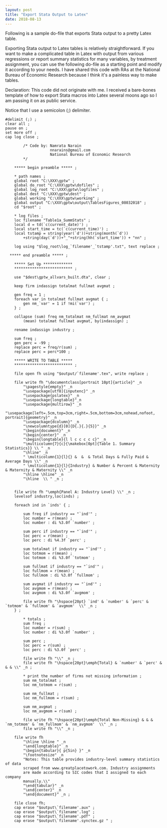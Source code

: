 ```yaml
---
layout: post
title: "Export Stata Output to Latex"
date: 2018-08-13
---
```


Following is a sample do-file that exports Stata output to a pretty Latex table.

Exporting Stata output to Latex tables is relatively straightforward. If you want to make a complicated table in Latex with output from various
regressions or report summary statistics for many variables, by treatment assignment, you can use the following do-file as a starting point and 
modify it according to your needs. I have shared this code with RAs at the National Bureau of Economic Research because I think it's a
painless way to make tables.

Declaration: This code did not originate with me. I received a bare-bones template of how to export Stata macros into Latex several moons ago so I am 
passing it on as public service.

Notice that I use a semicolon (;) delimiter.

```
#delimit (;) ;
clear all ;
pause on ;
set more off ;
cap log close ;

		/* Code by: Namrata Narain 
					nnarains@gmail.com
					National Bureau of Economic Research
		*/	
			
	***** begin preamble ***** ;
	
	* path names ;
	global root "C:\XXX\gptw" ;
	global do_root "C:\XXX\gptw\dofiles" ;
	global log_root "C:\XXX\gptw\logfiles" ;
	global dest "C:\XXX\gptw\dest" ;
	global working "C:\XXX\gptw\working" ;
	global output "C:\XXX\gptw\output\TablesFigures_08032018" ;
	cd "$root" ;
	
	* log files ;
	loc filename "Table1a_SummStats" ;
	local d = td(`c(current_date)') ;
	local start_time = tc(`c(current_time)') ;
	local tstamp = string(year(`d'))+string(month(`d'))
		+string(day(`d'))+"_"+string(hh(`start_time')) + "nn" ;
	
	log using "$log_root\log_`filename'_`tstamp'.txt", text replace ;
  
  ***** end preamble ***** ;
	
	***** Set Up *************
	************************** ;
	
	use "$dest\gptw_allvars_built.dta", clear ;
	
	keep firm indassign totalmat fullmat avgmat ;
	
	gen freq = 1 ;
	foreach var in totalmat fullmat avgmat { ;
		gen nm_`var' = 1 if !mi(`var') ;
	} ;
	
	collapse (sum) freq nm_totalmat nm_fullmat nm_avgmat 
		(mean) totalmat fullmat avgmat, by(indassign) ;
	
	rename indassign industry ;
	
	sum freq ;
	gen perc = -99 ;
	replace perc = freq/r(sum) ;
	replace perc = perc*100 ;
	
	***** WRITE TO TABLE ***** 
	************************** ;
	
	file open fh using "$output/`filename'.tex", write replace ;

	file write fh "\documentclass[portrait 10pt]{article}" _n
		"\pagestyle{empty}" _n
		"\usepackage[utf8]{inputenc}" _n  
		"\usepackage{pslatex}" _n
		"\usepackage{longtable}"_n
		"\usepackage{multirow}" _n
		"\usepackage[left=.5cm,top=3cm,right=.5cm,bottom=3cm,nohead,nofoot, portrait]{geometry}" _n
		"\usepackage{dcolumn}" _n
		"\newcolumntype{d}[0]{D{.}{.}{5}}" _n
		"\begin{document}" _n
		"\begin{center}" _n
		"\begin{longtable}{l l c c c c c}" _n 
		"\multicolumn{7}{c}{\makebox[0pt]{Table 1. Summary Statistics}} \\ " _n
		"\hline" _n
		" \multicolumn{1}{l}{} &  &  & Total Days & Fully Paid & Average Days \\" _n
		" \multicolumn{1}{l}{Industry} & Number & Percent & Maternity & Maternity & Maternity \\" _n
		"\hline \hline" _n
		"\hline  \\ " _n ;

		
	file write fh "\emph{Panel A: Industry Level} \\" _n ;	
	levelsof industry,loc(inds) ;
	
	foreach ind in `inds' { ;
		
		sum freq if industry == "`ind'" ;
		loc number = r(mean) ;
		loc number : di %3.0f `number' ; 
		
		sum perc if industry == "`ind'" ;
		loc perc = r(mean) ;
		loc perc : di %4.3f `perc' ;
		
		sum totalmat if industry == "`ind'" ;
		loc totmom = r(mean) ;
		loc totmom : di %3.0f `totmom' ;
		
		sum fullmat if industry == "`ind'" ;
		loc fullmom = r(mean) ;
		loc fullmom : di %3.0f `fullmom' ;
		
		sum avgmat if industry == "`ind'" ;
		loc avgmom = r(mean) ;
		loc avgmom : di %3.0f `avgmom' ;
		
		file write fh "\hspace{20pt} `ind' & `number' & `perc' & `totmom' & `fullmom' & `avgmom'  \\" _n ;
	} ;
	
		* totals ;
		sum freq ;
		loc number = r(sum) ;
		loc number : di %3.0f `number' ;
		
		sum perc ;
		loc perc = r(sum) ;
		loc perc : di %3.0f `perc' ;
		
		file write fh "\\" _n ;
		file write fh "\hspace{20pt}\emph{Total} & `number' & `perc' & & & \\" _n ;
		
		* print the number of firms not missing information ;
		sum nm_totalmat ;
		loc nm_totmom = r(sum) ;
		
		sum nm_fullmat ;
	 	loc nm_fullmom = r(sum) ;
		
		sum nm_avgmat ;
		loc nm_avgmom = r(sum) ;
		
		file write fh "\hspace{20pt}\emph{Total Non-Missing} & & & `nm_totmom' & `nm_fullmom' & `nm_avgmom'  \\" _n ;
		file write fh "\\" _n ;
		
	file write fh
		"\hline \hline " _n
		"\end{longtable}" _n
		"\begin{tabular}{ p{5in} }" _n
		"\footnotesize" _n
		"Notes: This table provides industry-level summary statistics of data
		scraped from www.greatplacetowork.com. Industry assignments
		are made according to SIC codes that I assigned to each company 
		manually.\\" 
		"\end{tabular}" _n
		"\end{center}" _n
		"\end{document}" _n ;

	file close fh;
	cap erase "$output\`filename'.aux" ; 
	cap erase "$output\`filename'.log" ; 
	cap erase "$output\`filename'.pdf" ; 
	cap erase "$output\`filename'.synctex.gz " ; 

```
